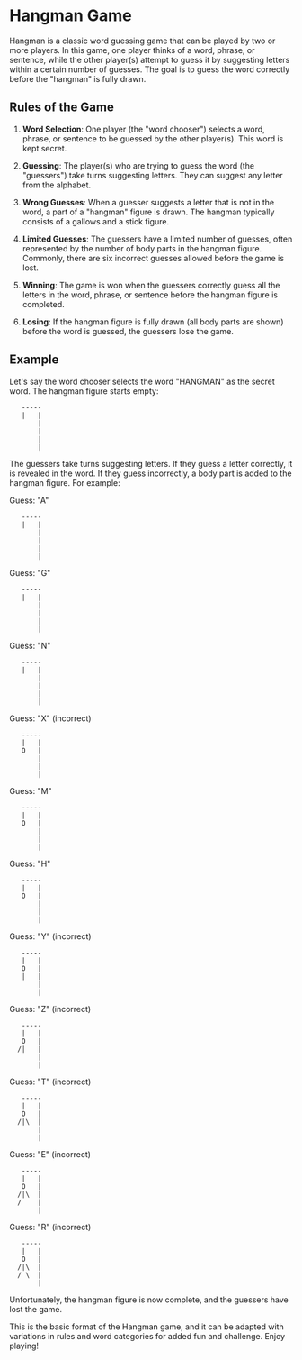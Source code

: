 # Hangman Game

Hangman is a classic word guessing game that can be played by two or more players. In this game, one player thinks of a word, phrase, or sentence, while the other player(s) attempt to guess it by suggesting letters within a certain number of guesses. The goal is to guess the word correctly before the "hangman" is fully drawn.

## Rules of the Game

1. **Word Selection**: One player (the "word chooser") selects a word, phrase, or sentence to be guessed by the other player(s). This word is kept secret.

2. **Guessing**: The player(s) who are trying to guess the word (the "guessers") take turns suggesting letters. They can suggest any letter from the alphabet.

3. **Wrong Guesses**: When a guesser suggests a letter that is not in the word, a part of a "hangman" figure is drawn. The hangman typically consists of a gallows and a stick figure.

4. **Limited Guesses**: The guessers have a limited number of guesses, often represented by the number of body parts in the hangman figure. Commonly, there are six incorrect guesses allowed before the game is lost.

5. **Winning**: The game is won when the guessers correctly guess all the letters in the word, phrase, or sentence before the hangman figure is completed.

6. **Losing**: If the hangman figure is fully drawn (all body parts are shown) before the word is guessed, the guessers lose the game.

## Example

Let's say the word chooser selects the word "HANGMAN" as the secret word. The hangman figure starts empty:

```
   -----
   |   |
       |
       |
       |
       |
```

The guessers take turns suggesting letters. If they guess a letter correctly, it is revealed in the word. If they guess incorrectly, a body part is added to the hangman figure. For example:

Guess: "A"

```
   -----
   |   |
       |
       |
       |
       |
```

Guess: "G"

```
   -----
   |   |
       |
       |
       |
       |
```

Guess: "N"

```
   -----
   |   |
       |
       |
       |
       |
```

Guess: "X" (incorrect)

```
   -----
   |   |
   O   |
       |
       |
       |
```

Guess: "M"

```
   -----
   |   |
   O   |
       |
       |
       |
```

Guess: "H"

```
   -----
   |   |
   O   |
       |
       |
       |
```

Guess: "Y" (incorrect)

```
   -----
   |   |
   O   |
   |   |
       |
       |
```

Guess: "Z" (incorrect)

```
   -----
   |   |
   O   |
  /|   |
       |
       |
```

Guess: "T" (incorrect)

```
   -----
   |   |
   O   |
  /|\  |
       |
       |
```

Guess: "E" (incorrect)

```
   -----
   |   |
   O   |
  /|\  |
  /    |
       |
```

Guess: "R" (incorrect)

```
   -----
   |   |
   O   |
  /|\  |
  / \  |
       |
```

Unfortunately, the hangman figure is now complete, and the guessers have lost the game.

This is the basic format of the Hangman game, and it can be adapted with variations in rules and word categories for added fun and challenge. Enjoy playing!
